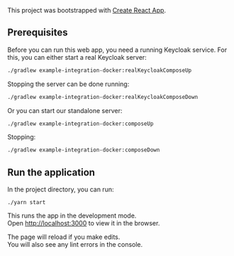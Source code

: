This project was bootstrapped with [Create React App](https://github.com/facebook/create-react-app).

## Prerequisites

Before you can run this web app, you need a running Keycloak service.
For this, you can either start a real Keycloak server:

```bash
./gradlew example-integration-docker:realKeycloakComposeUp
```

Stopping the server can be done running:

```bash
./gradlew example-integration-docker:realKeycloakComposeDown
```

Or you can start our standalone server:

```bash
./gradlew example-integration-docker:composeUp
```

Stopping:

```bash
./gradlew example-integration-docker:composeDown
```

## Run the application

In the project directory, you can run:

`./yarn start`

This runs the app in the development mode.<br>
Open [http://localhost:3000](http://localhost:3000) to view it in the browser.

The page will reload if you make edits.<br>
You will also see any lint errors in the console.

